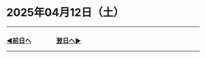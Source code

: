 # 2025年04月12日（土）

---

### [◀️前日へ](https://github.com/yuasys/chatty-journal/blob/main/2025/04/2025-04-11.md)&emsp;&emsp;&emsp;&emsp;[翌日へ▶️](https://github.com/yuasys/chatty-journal/blob/main/2025/04/2025-04-13.md)

---

